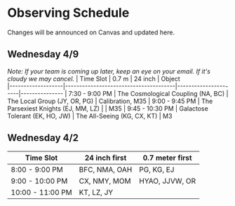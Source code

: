 # Observing Schedule

Changes will be announced on Canvas and updated here.

## Wednesday 4/9
*Note: If your team is coming up later, keep an eye on your email. If it's cloudy we may cancel.*
| Time Slot         | 0.7 m                                 | 24 inch              | Object        
|-------------------|---------------------------------------|----------------------|---------------
| 7:30 - 9:00 PM    | The Cosmological Coupling (NA, BC)    | The Local Group (JY, OR, PG) | Calibration, M35
| 9:00 - 9:45 PM    | The Parsexiest Knights (EJ, MM, LZ)   |                              | M35
| 9:45 - 10:30 PM   | Galactose Tolerant (EK, HO, JW)       | The All-Seeing (KG, CX, KT)  | M3


## Wednesday 4/2
| Time Slot         | 24 inch first     | 0.7 meter first     
|-------------------|-------------------|---------------------
| 8:00 - 9:00 PM    | BFC, NMA, OAH     | PG, KG, EJ          
| 9:00 - 10:00 PM   | CX, NMY, MOM      | HYAO, JJVW, OR      
| 10:00 - 11:00 PM  | KT, LZ, JY        |                     
